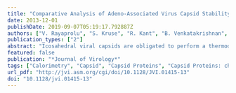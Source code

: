 ```yaml
---
title: "Comparative Analysis of Adeno-Associated Virus Capsid Stability and Dynamics"
date: 2013-12-01
publishDate: 2019-09-07T05:19:17.792887Z
authors: ["V. Rayaprolu", "S. Kruse", "R. Kant", "B. Venkatakrishnan", "N. Movahed", "D. Brooke", "B. Lins", "A. Bennett", "T. Potter", "R. McKenna", "M. Agbandje-McKenna", "B. Bothner"]
publication_types: ["2"]
abstract: "Icosahedral viral capsids are obligated to perform a thermodynamic balancing act. Capsids must be stable enough to protect the genome until a suitable host cell is encountered yet be poised to bind receptor, initiate cell entry, navigate the cellular milieu, and release their genome in the appropriate replication compartment. In this study, serotypes of adeno-associated virus (AAV), AAV1, AAV2, AAV5, and AAV8, were compared with respect to the physical properties of their capsids that influence thermodynamic stability. Thermal stability measurements using differential scanning fluorimetry, differential scanning calorimetry, and electron microscopy showed that capsid melting temperatures differed by more than 20°C between the least and most stable serotypes, AAV2 and AAV5, respectively. Limited proteolysis and peptide mass mapping of intact particles were used to investigate capsid protein dynamics. Active hot spots mapped to the region surrounding the 3-fold axis of symmetry for all serotypes. Cleavages also mapped to the unique region of VP1 which contains a phospholipase domain, indicating transient exposure on the surface of the capsid. Data on the biophysical properties of the different AAV serotypes are important for understanding cellular trafficking and is critical to their production, storage, and use for gene therapy. The distinct differences reported here provide direction for future studies on entry and vector production."
featured: false
publication: "*Journal of Virology*"
tags: ["Calorimetry", "Capsid", "Capsid Proteins", "Capsid Proteins: chemistry", "Capsid Proteins: genetics", "Capsid Proteins: metabolism", "Capsid: chemistry", "Capsid: metabolism", "Capsid: ultrastructure", "Dependovirus", "Dependovirus: chemistry", "Dependovirus: classification", "Dependovirus: genetics", "Dependovirus: ultrastructure", "Differential Scanning", "Electron", "Genetic Therapy", "Genetic Vectors", "Genetic Vectors: chemistry", "Genetic Vectors: genetics", "Genetic Vectors: metabolism", "Microscopy", "Protein Stability"]
url_pdf: "http://jvi.asm.org/cgi/doi/10.1128/JVI.01415-13"
doi: "10.1128/jvi.01415-13"
---
```


